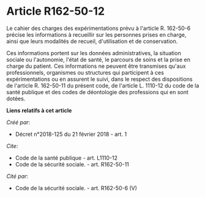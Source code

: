 # Article R162-50-12

Le cahier des charges des expérimentations prévu à l'article R. 162-50-6 précise les informations à recueillir sur les
personnes prises en charge, ainsi que leurs modalités de recueil, d'utilisation et de conservation. 

Ces informations portent sur les données administratives, la situation sociale ou l'autonomie, l'état de santé, le parcours
de soins et la prise en charge du patient. Ces informations ne peuvent être transmises qu'aux professionnels, organismes ou
structures qui participent à ces expérimentations ou en assurent le suivi, dans le respect des dispositions de l'article R.
162-50-11 du présent code, de l'article L. 1110-12 du code de la santé publique et des codes de déontologie des professions
qui en sont dotées.

**Liens relatifs à cet article**

_Créé par_:

  - Décret n°2018-125 du 21 février 2018 - art. 1

_Cite_:

  - Code de la santé publique - art. L1110-12
  - Code de la sécurité sociale. - art. R162-50-11

_Cité par_:

  - Code de la sécurité sociale. - art. R162-50-6 (V)
